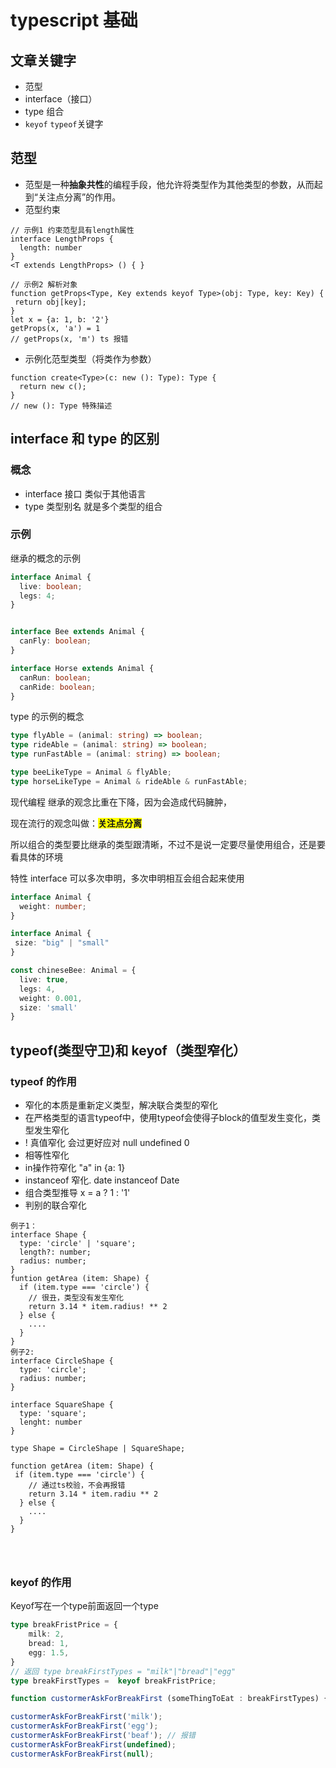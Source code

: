 # typescript 基础


## 文章关键字
* 范型
* interface（接口）
* type 组合
* `keyof` `typeof`关键字

## 范型
* 范型是一种**抽象共性**的编程手段，他允许将类型作为其他类型的参数，从而起到“关注点分离”的作用。
* 范型约束 
```
// 示例1 约束范型具有length属性
interface LengthProps {
  length: number
}
<T extends LengthProps> () { }

// 示例2 解析对象
function getProps<Type, Key extends keyof Type>(obj: Type, key: Key) {
 return obj[key];
}
let x = {a: 1, b: '2'}
getProps(x, 'a') = 1
// getProps(x, 'm') ts 报错

```
* 示例化范型类型（将类作为参数）
```
function create<Type>(c: new (): Type): Type {
  return new c();
}
// new (): Type 特殊描述
```
##  interface 和 type 的区别

### 概念

- interface 接口 类似于其他语言
- type 类型别名 就是多个类型的组合

###  示例

继承的概念的示例

```typescript
interface Animal {
  live: boolean;
  legs: 4;
}


interface Bee extends Animal {
  canFly: boolean;
}

interface Horse extends Animal {
  canRun: boolean;
  canRide: boolean;
}
```

type 的示例的概念 

```typescript
type flyAble = (animal: string) => boolean;
type rideAble = (animal: string) => boolean;
type runFastAble = (animal: string) => boolean;

type beeLikeType = Animal & flyAble;
type horseLikeType = Animal & rideAble & runFastAble;
```

 现代编程 继承的观念比重在下降，因为会造成代码臃肿，

 现在流行的观念叫做：<b style="background: yellow">**关注点分离**</b>

 所以组合的类型要比继承的类型跟清晰，不过不是说一定要尽量使用组合，还是要看具体的环境

 特性 interface 可以多次申明，多次申明相互会组合起来使用

```typescript
interface Animal {
  weight: number;
}

interface Animal {
 size: "big" | "small"
}

const chineseBee: Animal = {
  live: true,
  legs: 4,
  weight: 0.001,
  size: 'small'
}
```

## typeof(类型守卫)和 keyof（类型窄化）

### typeof 的作用
- 窄化的本质是重新定义类型，解决联合类型的窄化
- 在严格类型的语言typeof中，使用typeof会使得子block的值型发生变化，类型发生窄化
- ! 真值窄化 会过更好应对 null undefined 0 
- 相等性窄化
- in操作符窄化 "a" in {a: 1}
- instanceof 窄化. date instanceof Date
- 组合类型推导 x = a ? 1 : '1'
- 判别的联合窄化
```
例子1：
interface Shape {
  type: 'circle' | 'square';
  length?: number;
  radius: number;
}
funtion getArea (item: Shape) {
  if (item.type === 'circle') {
    // 很丑，类型没有发生窄化
    return 3.14 * item.radius! ** 2 
  } else {
    ....
  }
}
例子2:
interface CircleShape {
  type: 'circle';
  radius: number;
}

interface SquareShape {
  type: 'square';
  lenght: number
}

type Shape = CircleShape | SquareShape;

function getArea (item: Shape) {
 if (item.type === 'circle') {
    // 通过ts校验，不会再报错 
    return 3.14 * item.radiu ** 2 
  } else {
    ....
  }
}




```
### keyof 的作用

Keyof写在一个type前面返回一个type

```typescript
type breakFristPrice = {
    milk: 2,
    bread: 1,
    egg: 1.5,
}
// 返回 type breakFirstTypes = "milk"|"bread"|"egg"
type breakFirstTypes =  keyof breakFristPrice;

function custormerAskForBreakFirst (someThingToEat : breakFirstTypes) { return someThingToEat}

custormerAskForBreakFirst('milk');
custormerAskForBreakFirst('egg');
custormerAskForBreakFirst('beaf'); // 报错
custormerAskForBreakFirst(undefined);
custormerAskForBreakFirst(null);

```

